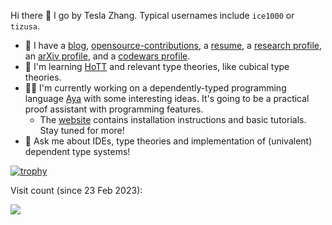 Hi there 👋 I go by Tesla Zhang. Typical usernames include `ice1000` or `tizusa`.

+ 🌱 I have a [blog], [opensource-contributions], a [resume], a [research profile], an [arXiv profile], and a [codewars profile].
+ 🤔 I'm learning [HoTT] and relevant type theories, like cubical type theories.
+ 👨‍💻 I'm currently working on a dependently-typed programming language [Aya] with some interesting ideas.
  It's going to be a practical proof assistant with programming features.
  + The [website][AyaWeb] contains installation instructions and basic tutorials. Stay tuned for more!
+ 💬 Ask me about IDEs, type theories and implementation of (univalent) dependent type systems!

[![trophy](https://github-profile-trophy.vercel.app/?username=ice1000)](https://github.com/ryo-ma/github-profile-trophy)

 [blog]: https://ice1000.org
 [opensource-contributions]: https://ice1000.org/opensource-contributions
 [resume]: https://github.com/ice1000/resume
 [Guest0x0]: https://github.com/ice1000/guest0x0
 [research profile]: https://personal.psu.edu/yqz5714
 [arXiv profile]: https://arxiv.org/a/zhang_t_4
 [codewars profile]: https://www.codewars.com/users/ice1000
 [HoTT]: https://homotopytypetheory.org
 [Aya]: https://github.com/aya-prover/aya-dev
 [2LTT]: https://ncatlab.org/nlab/show/two-level+type+theory
 [XTT]: https://arxiv.org/abs/2003.01491
 [XTT-impl]: https://github.com/mb64/xtt
 [CCobs]: https://popl23.sigplan.org/details/POPL-2023-popl-research-papers/74/Impredicative-Observational-Equality
 [AyaWeb]: https://www.aya-prover.org

Visit count (since 23 Feb 2023):

![](https://count.getloli.com/get/@ice1000?theme=moebooru)
